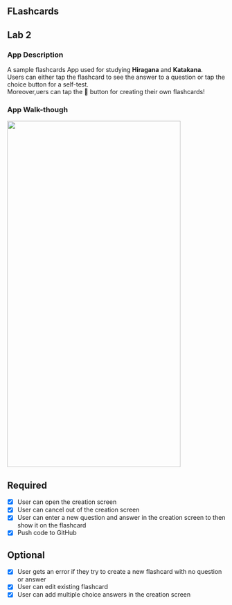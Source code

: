 ## FLashcards

## Lab 2

### App Description
A sample flashcards App used for studying <strong>Hiragana</strong> and <strong>Katakana</strong>. 
<br/>Users can either tap the flashcard to see the answer to a question or tap the choice button for a self-test. 
<br/>Moreover,uers can tap the 🍥 button for creating their own flashcards!

### App Walk-though

<img src= "" width="400" height="800"> <br>
## Required
- [x] User can open the creation screen
- [x] User can cancel out of the creation screen
- [x] User can enter a new question and answer in the creation screen to then show it on the flashcard
- [x] Push code to GitHub
## Optional
- [x] User gets an error if they try to create a new flashcard with no question or answer
- [x] User can edit existing flashcard
- [x] User can add multiple choice answers in the creation screen

